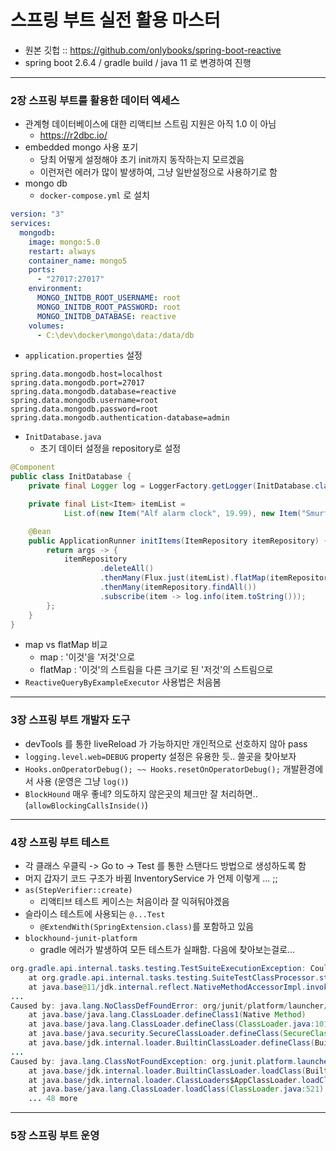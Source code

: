 # 스프링 부트 실전 활용 마스터
* 원본 깃헙 :: https://github.com/onlybooks/spring-boot-reactive
* spring boot 2.6.4 / gradle build / java 11 로 변경하여 진행
---
### 2장 스프링 부트를 활용한 데이터 엑세스
* 관계형 데이터베이스에 대한 리액티브 스트림 지원은 아직 1.0 이 아님
  * https://r2dbc.io/
* embedded mongo 사용 포기
  * 당최 어떻게 설정해야 초기 init까지 동작하는지 모르겠음
  * 이런저런 에러가 많이 발생하여, 그냥 일반설정으로 사용하기로 함
* mongo db
  * `docker-compose.yml` 로 설치
```yaml
version: "3"
services:
  mongodb:
    image: mongo:5.0
    restart: always
    container_name: mongo5
    ports:
      - "27017:27017"
    environment:
      MONGO_INITDB_ROOT_USERNAME: root
      MONGO_INITDB_ROOT_PASSWORD: root
      MONGO_INITDB_DATABASE: reactive
    volumes:
      - C:\dev\docker\mongo\data:/data/db
```
* `application.properties` 설정
```properties
spring.data.mongodb.host=localhost
spring.data.mongodb.port=27017
spring.data.mongodb.database=reactive
spring.data.mongodb.username=root
spring.data.mongodb.password=root
spring.data.mongodb.authentication-database=admin
```
* `InitDatabase.java`
  * 초기 데이터 설정을 repository로 설정
```java
@Component
public class InitDatabase {
    private final Logger log = LoggerFactory.getLogger(InitDatabase.class);

    private final List<Item> itemList =
            List.of(new Item("Alf alarm clock", 19.99), new Item("Smurf TV tray", 24.99));

    @Bean
    public ApplicationRunner initItems(ItemRepository itemRepository) {
        return args -> {
            itemRepository
                    .deleteAll()
                    .thenMany(Flux.just(itemList).flatMap(itemRepository::saveAll))
                    .thenMany(itemRepository.findAll())
                    .subscribe(item -> log.info(item.toString()));
        };
    }
}
```
* map vs flatMap 비교
  * map : '이것'을 '저것'으로
  * flatMap : '이것'의 스트림을 다른 크기로 된 '저것'의 스트림으로 
* `ReactiveQueryByExampleExecutor` 사용법은 처음봄
---
### 3장 스프링 부트 개발자 도구
* devTools 를 통한 liveReload 가 가능하지만 개인적으로 선호하지 않아 pass
* `logging.level.web=DEBUG` property 설정은 유용한 듯.. 쓸곳을 찾아보자
* `Hooks.onOperatorDebug(); ~~ Hooks.resetOnOperatorDebug();` 개발환경에서 사용 (운영은 그냥 `log()`)
* `BlockHound` 매우 좋네? 의도하지 않은곳의 체크만 잘 처리하면.. (`allowBlockingCallsInside()`)
---
### 4장 스프링 부트 테스트
* 각 클래스 우클릭 -> Go to -> Test 를 통한 스탠다드 방법으로 생성하도록 함
* 머지 갑자기 코드 구조가 바뀜 InventoryService 가 언제 이렇게 ... ;;
* `as(StepVerifier::create)`
  * 리액티브 테스트 케이스는 처음이라 잘 익혀둬야겠음
* 슬라이스 테스트에 사용되는 `@...Test`
  * `@ExtendWith(SpringExtension.class)`를 포함하고 있음
* `blockhound-junit-platform`
  * gradle 에러가 발생하여 모든 테스트가 실패함. 다음에 찾아보는걸로...
```java
org.gradle.api.internal.tasks.testing.TestSuiteExecutionException: Could not complete execution for Gradle Test Executor 2.
	at org.gradle.api.internal.tasks.testing.SuiteTestClassProcessor.stop(SuiteTestClassProcessor.java:63)
	at java.base@11/jdk.internal.reflect.NativeMethodAccessorImpl.invoke0(Native Method)
...
Caused by: java.lang.NoClassDefFoundError: org/junit/platform/launcher/TestExecutionListener
    at java.base/java.lang.ClassLoader.defineClass1(Native Method)
    at java.base/java.lang.ClassLoader.defineClass(ClassLoader.java:1016)
    at java.base/java.security.SecureClassLoader.defineClass(SecureClassLoader.java:174)
    at java.base/jdk.internal.loader.BuiltinClassLoader.defineClass(BuiltinClassLoader.java:801)
...
Caused by: java.lang.ClassNotFoundException: org.junit.platform.launcher.TestExecutionListener
    at java.base/jdk.internal.loader.BuiltinClassLoader.loadClass(BuiltinClassLoader.java:582)
    at java.base/jdk.internal.loader.ClassLoaders$AppClassLoader.loadClass(ClassLoaders.java:178)
    at java.base/java.lang.ClassLoader.loadClass(ClassLoader.java:521)
    ... 48 more
```
---
### 5장 스프링 부트 운영